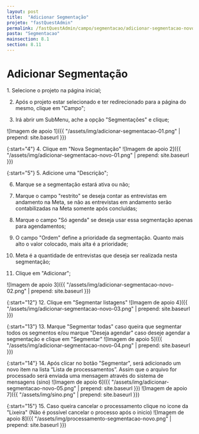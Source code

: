 ```yaml
---
layout: post
title:  "Adicionar Segmentação"
projeto: "fastQuestAdmin"
permalink: /fastQuestAdmin/campo/segmentacao/adicionar-segmentacao-novo
pasta: "Segmentacao"
mainsection: 8.1
section: 8.11
---
```

# Adicionar Segmentação

<div class="row" markdown="1">
<div class="6u 12u$(small)" markdown="1">
1. Selecione o projeto na página inicial;

2. Após o projeto estar selecionado e ter redirecionado para a página do mesmo, clique em "Campo";

3. Irá abrir um SubMenu, ache a opção "Segmentações" e clique;
</div>
<div class="6u 12u$(small)" markdown="1">
![Imagem de apoio 1]({{ "/assets/img/adicionar-segmentacao-01.png" | prepend: site.baseurl }})
</div>                               
</div>

{:start="4"}
4. Clique em "Nova Segmentação"
![Imagem de apoio 2]({{ "/assets/img/adicionar-segmentacao-novo-01.png" | prepend: site.baseurl }})


<div class="row" markdown="1">
<div class="6u 12u$(small)" markdown="1">

{:start="5"}
5. Adicione uma "Descrição";

6. Marque se a segmentação estará ativa ou não;

7. Marque o campo "restrito" se deseja contar as entrevistas em andamento na Meta, se não as entrevistas em andamento serão contabilizadas na Meta somente após concluídas;

8. Marque o campo "Só agenda" se deseja usar essa segmentação apenas para agendamentos;

9. O campo "Ordem" define a prioridade da segmentação. Quanto mais alto o valor colocado, mais alta é a prioridade;

10. Meta é a quantidade de entrevistas que deseja ser realizada nesta segmentação;

11. Clique em "Adicionar";
</div>
<div class="6u 12u$(small)" markdown="1" style="margin-left:auto">
![Imagem de apoio 3]({{ "/assets/img/adicionar-segmentacao-novo-02.png" | prepend: site.baseurl }})
</div>                               
</div>

{:start="12"}
12. Clique em "Segmentar listagens" 
![Imagem de apoio 4]({{ "/assets/img/adicionar-segmentacao-novo-03.png" | prepend: site.baseurl }})

{:start="13"}
13. Marque "Segmentar todas" caso queira que segmentar todos os segmentos e/ou marque "Deseja agendar" caso deseje agendar a segmentação 
e clique em "Segmentar"
![Imagem de apoio 5]({{ "/assets/img/adicionar-segmentacao-novo-04.png" | prepend: site.baseurl }})

{:start="14"}
14. Após clicar no botão "Segmentar", será adicionado um novo item na lista “Lista de processamentos”. Assim que o arquivo for processado será enviada uma mensagem através do sistema de mensagens (sino)
![Imagem de apoio 6]({{ "/assets/img/adicionar-segmentacao-novo-05.png" | prepend: site.baseurl }})
![Imagem de apoio 7]({{ "/assets/img/sino.png" | prepend: site.baseurl }})

{:start="15"}
15. Caso queira cancelar o processamento clique no icone da "Lixeira"
(Não é possível cancelar o processo após o inicio)
![Imagem de apoio 8]({{ "/assets/img/processamento-segmentacao-novo.png" | prepend: site.baseurl }})